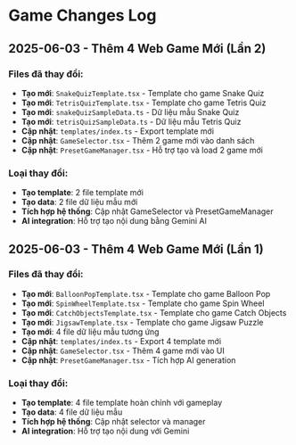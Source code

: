 
# Game Changes Log

## 2025-06-03 - Thêm 4 Web Game Mới (Lần 2)

### Files đã thay đổi:
- **Tạo mới**: `SnakeQuizTemplate.tsx` - Template cho game Snake Quiz
- **Tạo mới**: `TetrisQuizTemplate.tsx` - Template cho game Tetris Quiz  
- **Tạo mới**: `snakeQuizSampleData.ts` - Dữ liệu mẫu Snake Quiz
- **Tạo mới**: `tetrisQuizSampleData.ts` - Dữ liệu mẫu Tetris Quiz
- **Cập nhật**: `templates/index.ts` - Export template mới
- **Cập nhật**: `GameSelector.tsx` - Thêm 2 game mới vào danh sách
- **Cập nhật**: `PresetGameManager.tsx` - Hỗ trợ tạo và load 2 game mới

### Loại thay đổi:
- **Tạo template**: 2 file template mới
- **Tạo data**: 2 file dữ liệu mẫu mới  
- **Tích hợp hệ thống**: Cập nhật GameSelector và PresetGameManager
- **AI integration**: Hỗ trợ tạo nội dung bằng Gemini AI

## 2025-06-03 - Thêm 4 Web Game Mới (Lần 1)

### Files đã thay đổi:
- **Tạo mới**: `BalloonPopTemplate.tsx` - Template cho game Balloon Pop  
- **Tạo mới**: `SpinWheelTemplate.tsx` - Template cho game Spin Wheel
- **Tạo mới**: `CatchObjectsTemplate.tsx` - Template cho game Catch Objects
- **Tạo mới**: `JigsawTemplate.tsx` - Template cho game Jigsaw Puzzle
- **Tạo mới**: 4 file dữ liệu mẫu tương ứng
- **Cập nhật**: `templates/index.ts` - Export 4 template mới
- **Cập nhật**: `GameSelector.tsx` - Thêm 4 game mới vào UI
- **Cập nhật**: `PresetGameManager.tsx` - Tích hợp AI generation

### Loại thay đổi:
- **Tạo template**: 4 file template hoàn chỉnh với gameplay
- **Tạo data**: 4 file dữ liệu mẫu
- **Tích hợp hệ thống**: Cập nhật selector và manager
- **AI integration**: Hỗ trợ tạo nội dung với Gemini
